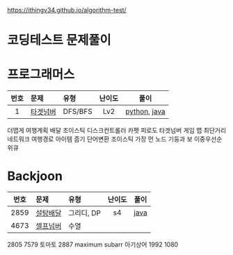 https://ithingv34.github.io/algorithm-test/


# 코딩테스트 문제풀이 


# 프로그래머스
| 번호 |  문제  | 유형   |         난이도          |        풀이        |
|:---:	|:---	|:---	|:--:|:---:|
|1|[타겟넘버](zerobase/problem/1) |DFS/BFS| Lv2 |[python](../programmers/43165/solution.py), [java](../programmers/43165/Solution.java)|
더맵게
여행계획
배달 
조이스틱
디스크컨트롤러
카펫
피로도
타겟넘버
게임 맵 최단거리
네트워크
여행경로
아이템 줍기
단어변환
조이스틱
가장 먼 노드
기둥과 보
이중우선순위큐

# Backjoon

| 번호 |  문제  | 유형   |         난이도          |        풀이        |
|:---:	|:---	|:---	|:--:|:---:|
|2859|[설탕배달](https://www.acmicpc.net/problem/2839)|그리디, DP|s4| [java](backjoon/problem/2839/java/Main.java)||
|4673|[셀프넘버](https://www.acmicpc.net/problem/4673)|수열| 
2805
7579 토마토
2887
maximum subarr
아기상어
1992
1080

